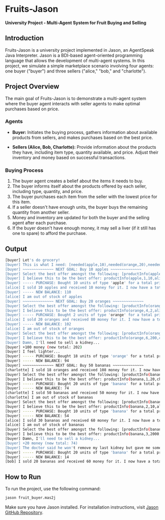 # Fruits-Jason

**University Project - Multi-Agent System for Fruit Buying and Selling**

## Introduction

Fruits-Jason is a university project implemented in Jason, an AgentSpeak Java Interpreter. Jason is a BDI-based agent-oriented programming language that allows the development of multi-agent systems. In this project, we simulate a simple marketplace scenario involving four agents: one buyer ("buyer") and three sellers ("alice," "bob," and "charlotte").

## Project Overview

The main goal of Fruits-Jason is to demonstrate a multi-agent system where the buyer agent interacts with seller agents to make optimal purchases based on price.

### Agents

- **Buyer:** Initiates the buying process, gathers information about available products from sellers, and makes purchases based on the best price.

- **Sellers (Alice, Bob, Charlotte):** Provide information about the products they have, including item type, quantity available, and price. Adjust their inventory and money based on successful transactions.

### Buying Process

1. The buyer agent creates a belief about the items it needs to buy.
2. The buyer informs itself about the products offered by each seller, including type, quantity, and price.
3. The buyer purchases each item from the seller with the lowest price for this item.
4. If a seller doesn't have enough units, the buyer buys the remaining quantity from another seller.
5. Money and inventory are updated for both the buyer and the selling agent after each purchase.
6. If the buyer doesn't have enough money, it may sell a liver (if it still has one to spare) to afford the purchase.

## Output

```bash
[buyer] Let's do grocery!
[buyer] This is what I need: [needed(apple,10),needed(orange,20),needed(banana,50)]
[buyer] ~~~~~~~~~~~~~~ NEXT GOAL: Buy 10 apples ~~~~~~~~~~~~~~
[buyer] Select the best offer amongst the following: [productInfo(apple,3,400,charlotte),productInfo(apple,2,4,bob),productInfo(apple,1,10,alice)]
[buyer] I believe this to be the best offer: productInfo(apple,1,10,alice)
[buyer] ----- PURCHASE: Bought 10 units of type 'apple' for a total price of 10 from Agent alice
[alice] I sold 10 apples and received 10 money for it. I now have a total of 10 money
[buyer] ----- NEW BALANCE: 110
[alice] I am out of stock of apples
[buyer] ~~~~~~~~~~~~~~ NEXT GOAL: Buy 20 oranges ~~~~~~~~~~~~~~
[buyer] Select the best offer amongst the following: [productInfo(orange,6,200,charlotte),productInfo(orange,4,2,alice)]
[buyer] I believe this to be the best offer: productInfo(orange,4,2,alice)
[buyer] ----- PURCHASE: Bought 2 units of type 'orange' for a total price of 8 from Agent alice
[alice] I sold 20 oranges and received 80 money for it. I now have a total of 90 money
[buyer] ----- NEW BALANCE: 102
[alice] I am out of stock of oranges
[buyer] Select the best offer amongst the following: [productInfo(orange,6,200,charlotte)]
[buyer] I believe this to be the best offer: productInfo(orange,6,200,charlotte)
[buyer] Damn, I'll need to sell a kidney...
[buyer] +100 money (new total: 202)
[buyer] I feel lighter...
[buyer] ----- PURCHASE: Bought 18 units of type 'orange' for a total price of 108 from Agent charlotte
[buyer] ----- NEW BALANCE: 94
[buyer] ~~~~~~~~~~~~~~ NEXT GOAL: Buy 50 bananas ~~~~~~~~~~~~~~
[charlotte] I sold 18 oranges and received 108 money for it. I now have a total of 108 money
[buyer] Select the best offer amongst the following: [productInfo(banana,1,20,charlotte),productInfo(banana,3,2000,bob),productInfo(banana,2,10,alice)]
[buyer] I believe this to be the best offer: productInfo(banana,1,20,charlotte)
[buyer] ----- PURCHASE: Bought 20 units of type 'banana' for a total price of 20 from Agent charlotte
[buyer] ----- NEW BALANCE: 74
[charlotte] I sold 50 bananas and received 50 money for it. I now have a total of 158 money
[charlotte] I am out of stock of bananas
[buyer] Select the best offer amongst the following: [productInfo(banana,3,2000,bob),productInfo(banana,2,10,alice)]
[buyer] I believe this to be the best offer: productInfo(banana,2,10,alice)
[buyer] ----- PURCHASE: Bought 10 units of type 'banana' for a total price of 20 from Agent alice
[buyer] ----- NEW BALANCE: 54
[alice] I sold 30 bananas and received 60 money for it. I now have a total of 150 money
[alice] I am out of stock of bananas
[buyer] Select the best offer amongst the following: [productInfo(banana,3,2000,bob)]
[buyer] I believe this to be the best offer: productInfo(banana,3,2000,bob)
[buyer] Damn, I'll need to sell a kidney...
[buyer] +20 money (new total: 74)
[buyer] The doctor said he won't remove my last kidney but gave me some money anyway :)
[buyer] ----- PURCHASE: Bought 20 units of type 'banana' for a total price of 60 from Agent bob
[buyer] ----- NEW BALANCE: 14
[bob] I sold 20 bananas and received 60 money for it. I now have a total of 60 money
```

## How to Run

To run the project, use the following command:

```bash
jason fruit_buyer.mas2j
```
Make sure you have Jason installed. For installation instructions, visit [Jason GitHub Repository](https://github.com/jason-lang/jason).
